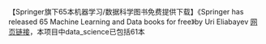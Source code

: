 【Springer旗下65本机器学习/数据科学图书免费提供下载】《Springer has released 65 Machine Learning and Data books for free》by Uri Eliabayev  [网页链接](http://t.cn/A6AZC9fF)，本项目中data_science已包括61本


